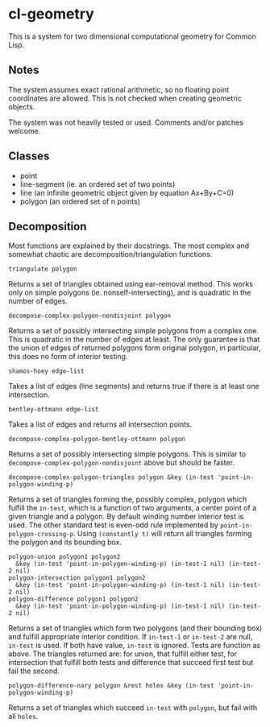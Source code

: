 # cl-geometry

This is a system for two dimensional computational geometry for Common Lisp. 

## Notes

The system assumes exact rational arithmetic, so no floating point coordinates are allowed. This is not checked when creating geometric objects.

The system was not heavily tested or used. Comments and/or patches welcome.

## Classes

- point
- line-segment (ie. an ordered set of two points)
- line (an infinite geometric object given by equation Ax+By+C=0)
- polygon (an ordered set of n points)

## Decomposition

Most functions are explained by their docstrings. The most complex and somewhat chaotic are decomposition/triangulation functions.

`triangulate polygon`

Returns a set of triangles obtained using ear-removal method. This works only on simple polygons (ie. nonself-intersecting), and is quadratic in the number of edges.

`decompose-complex-polygon-nondisjoint polygon`

Returns a set of possibly intersecting simple polygons from a complex one. This is quadratic in the number of edges at least. The only guarantee is that the union of edges of returned polygons form original polygon, in particular, this does no form of interior testing.

`shamos-hoey edge-list`

Takes a list of edges (line segments) and returns true if there is at least one intersection.

`bentley-ottmann edge-list`

Takes a list of edges and returns all intersection points.

`decompose-complex-polygon-bentley-ottmann polygon`

Returns a set of possibly intersecting simple polygons. This is similar to `decompose-complex-polygon-nondisjoint` above but should be faster.

`decompose-complex-polygon-triangles polygon &key (in-test 'point-in-polygon-winding-p)`

Returns a set of triangles forming the, possibly complex, polygon which fulfill the `in-test`, which is a function of two arguments, a center point of a given triangle and a polygon. By default winding number interior test is used. The other standard test is even-odd rule implemented by `point-in-polygon-crossing-p`. Using `(constantly t)` will return all triangles forming the polygon and its bounding box.

    polygon-union polygon1 polygon2 
      &key (in-test 'point-in-polygon-winding-p) (in-test-1 nil) (in-test-2 nil)
    polygon-intersection polygon1 polygon2 
      &key (in-test 'point-in-polygon-winding-p) (in-test-1 nil) (in-test-2 nil)
    polygon-difference polygon1 polygon2 
      &key (in-test 'point-in-polygon-winding-p) (in-test-1 nil) (in-test-2 nil)

Returns a set of triangles which form two polygons (and their bounding box) and fulfill appropriate interior condition. If `in-test-1` or `in-test-2` are null, `in-test` is used. If both have value, `in-test` is ignored. Tests are function as above. The triangles returned are: for union, that fulfill either test, for intersection that fulfill both tests and difference that succeed first test but fail the second.

`polygon-difference-nary polygon &rest holes &key (in-test 'point-in-polygon-winding-p)`

Returns a set of triangles which succeed `in-test` with `polygon`, but fail with all `holes`.